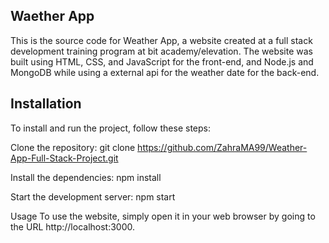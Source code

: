 Waether App 
--------------------------------------------------------------------------------------------
This is the source code for Weather App, a website created at a full stack development training program at bit academy/elevation.
The website was built using HTML, CSS, and JavaScript for the front-end, and Node.js and MongoDB while using a external
api for the weather date for the back-end.

Installation
--------------------------------------------------------------------------------------------
To install and run the project, follow these steps:

Clone the repository:
git clone https://github.com/ZahraMA99/Weather-App-Full-Stack-Project.git

Install the dependencies:
npm install

Start the development server:
npm start

Usage
To use the website, simply open it in your web browser by going to the URL http://localhost:3000.
